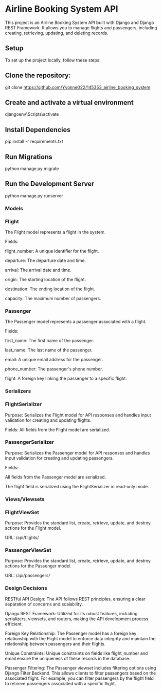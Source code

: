 # Airline Booking System API

This project is an Airline Booking System API built with Django and Django REST Framework. It allows you to manage flights and passengers, including creating, retrieving, updating, and deleting records.

## Setup

To set up the project locally, follow these steps:

## Clone the repository:
   
   git clone https://github.com/Yvonne022/145353_airline_booking_system
## Create and activate a virtual environment

djangoenv\Scripts\activate

## Install Dependencies
pip install -r requirements.txt

## Run Migrations

python manage.py migrate

## Run the Development Server
python manage.py runserver

### Models

### Flight

The Flight model represents a flight in the system.

Fields:

flight_number: A unique identifier for the flight.

departure: The departure date and time.

arrival: The arrival date and time.

origin: The starting location of the flight.

destination: The ending location of the flight.

capacity: The maximum number of passengers.

### Passenger

The Passenger model represents a passenger associated with a flight.

Fields:

first_name: The first name of the passenger.

last_name: The last name of the passenger.

email: A unique email address for the passenger.

phone_number: The passenger's phone number.

flight: A foreign key linking the passenger to a specific flight.

### Serializers

### FlightSerializer

Purpose: Serializes the Flight model for API responses and handles input validation for creating and updating flights.

Fields: All fields from the Flight model are serialized.

### PassengerSerializer

Purpose: Serializes the Passenger model for API responses and handles input validation for creating and updating passengers.

Fields:

All fields from the Passenger model are serialized.

The flight field is serialized using the FlightSerializer in read-only mode.

### Views/Viewsets

### FlightViewSet

Purpose: Provides the standard list, create, retrieve, update, and destroy actions for the Flight model.

URL: /api/flights/

### PassengerViewSet

Purpose: Provides the standard list, create, retrieve, update, and destroy actions for the Passenger model.

URL: /api/passengers/

### Design Decisions

RESTful API Design: The API follows REST principles, ensuring a clear separation of concerns and scalability.

Django REST Framework: Utilized for its robust features, including serializers, viewsets, and routers, making the API development process efficient.

Foreign Key Relationship: The Passenger model has a foreign key relationship with the Flight model to enforce data integrity and maintain the relationship between passengers and their flights.

Unique Constraints: Unique constraints on fields like flight_number and email ensure the uniqueness of these records in the database.

Passenger Filtering: The Passenger viewset includes filtering options using Django Filter Backend. This allows clients to filter passengers based on the associated flight. For example, you can filter passengers by the flight field to retrieve passengers associated with a specific flight.
